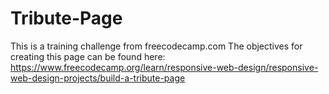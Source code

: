 # Tribute-Page
This is a training challenge from freecodecamp.com
The objectives for creating this page can be found here: https://www.freecodecamp.org/learn/responsive-web-design/responsive-web-design-projects/build-a-tribute-page
